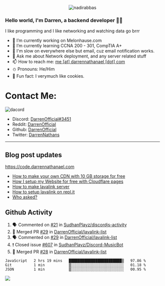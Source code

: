<p align="center"> <img src="https://komarev.com/ghpvc/?username=DarrenOfficial&label=Profile%20views&color=0e75b6&style=flat" alt="nadirabbas" /> </p>

### Hello world, I'm Darren, a backend developer 👨‍💻
I like programming and I like networking and watching data go brrr



- 🔭 I’m currently working on Melonhause.com 
- 🌴 I’m currently learning CCNA 200 - 301, CompTIA A+ 
- 🚀 I'm slow on everywhere else but email, cuz email notification works.
- 💬 Ask me about Network deployment, and any server related stuff 
- 📫 How to reach me: [me [at] darrennathanael [dot] com](mailto:me@darrennathanael.com) 
- ⛄️ Pronouns: He/Him 
- 🍪 Fun fact: I verymuch like cookies. 


# Contact Me:

![dacord](https://discord.c99.nl/widget/theme-4/508296903960821771.png)

- Discord: [DarrenOfficial#3451](https://discord.com/users/508296903960821771)
- Reddit: [DarrenOfficial](https://reddit.com/u/DarrenOfficiallol)
- Github: [DarrenOfficial](https://github.com/DarrenOfficial)
- Twitter: [DarrenNathans](https://twitter.com/DarrenNathans)


---
## Blog post updates
https://code.darrennathanael.com
<!-- BLOG-POST-LIST:START -->
- [How to make your own CDN with 10 GB storage for free](https://code.darrennathanael.com/how-to-make-your-own-cdn-with-10-gb-storage-for-free)
- [How I setup my Website for free with Cloudflare pages](https://code.darrennathanael.com/how-i-setup-my-website-for-free-with-cloudflare-pages)
- [How to make lavalink server](https://code.darrennathanael.com/how-to-lavalink)
- [How to setup lavalink on repl.it](https://code.darrennathanael.com/how-to-setup-lavalink-on-replit)
- [Who asked?](https://code.darrennathanael.com/who-asked)
<!-- BLOG-POST-LIST:END -->


## Github Activity
<!--START_SECTION:activity-->
1. 🗣 Commented on [#21](https://github.com/SudhanPlayz/discordjs-activity/issues/21) in [SudhanPlayz/discordjs-activity](https://github.com/SudhanPlayz/discordjs-activity)
2. 🎉 Merged PR [#29](https://github.com/DarrenOfficial/lavalink-list/pull/29) in [DarrenOfficial/lavalink-list](https://github.com/DarrenOfficial/lavalink-list)
3. 🗣 Commented on [#29](https://github.com/DarrenOfficial/lavalink-list/issues/29) in [DarrenOfficial/lavalink-list](https://github.com/DarrenOfficial/lavalink-list)
4. ❗️ Closed issue [#607](https://github.com/SudhanPlayz/Discord-MusicBot/issues/607) in [SudhanPlayz/Discord-MusicBot](https://github.com/SudhanPlayz/Discord-MusicBot)
5. 🎉 Merged PR [#28](https://github.com/DarrenOfficial/lavalink-list/pull/28) in [DarrenOfficial/lavalink-list](https://github.com/DarrenOfficial/lavalink-list)
<!--END_SECTION:activity-->


<!--START_SECTION:waka-->
```text
JavaScript   2 hrs 19 mins   ████████████████████████▒   97.86 % 
Git          1 min           ▒░░░░░░░░░░░░░░░░░░░░░░░░   01.18 % 
JSON         1 min           ▒░░░░░░░░░░░░░░░░░░░░░░░░   00.95 % 
```
<!--END_SECTION:waka-->

<img src="https://activity-graph.herokuapp.com/graph?username=DarrenOfficial&bg_color=202020&color=ffffff&line=4f8cc9&point=ffffff&area=true&hide_border=true"/>
